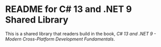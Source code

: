 # README for C# 13 and .NET 9 Shared Library

This is a shared library that readers build in the book, 
*C# 13 and .NET 9 - Modern Cross-Platform Development Fundamentals*.